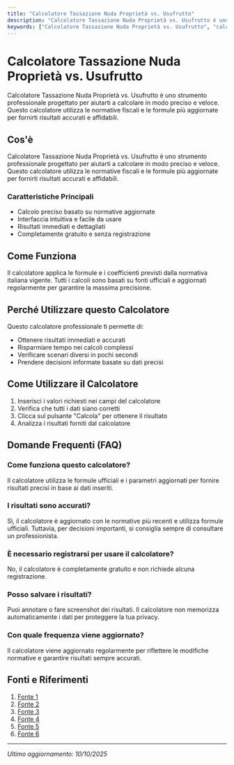 ```yaml
---
title: "Calcolatore Tassazione Nuda Proprietà vs. Usufrutto"
description: "Calcolatore Tassazione Nuda Proprietà vs. Usufrutto è uno strumento professionale progettato per aiutarti a calcolare in modo preciso e veloce. Questo calcolatore utilizza le normative fiscali e le formule più aggiornate per fornirti risultati accurati e affidabili."
keywords: ["Calcolatore Tassazione Nuda Proprietà vs. Usufrutto", "calcolatore", "calcolo online"]
---
```


# Calcolatore Tassazione Nuda Proprietà vs. Usufrutto

Calcolatore Tassazione Nuda Proprietà vs. Usufrutto è uno strumento professionale progettato per aiutarti a calcolare in modo preciso e veloce. Questo calcolatore utilizza le normative fiscali e le formule più aggiornate per fornirti risultati accurati e affidabili.

## Cos'è

Calcolatore Tassazione Nuda Proprietà vs. Usufrutto è uno strumento professionale progettato per aiutarti a calcolare in modo preciso e veloce. Questo calcolatore utilizza le normative fiscali e le formule più aggiornate per fornirti risultati accurati e affidabili.

### Caratteristiche Principali

- Calcolo preciso basato su normative aggiornate
- Interfaccia intuitiva e facile da usare
- Risultati immediati e dettagliati
- Completamente gratuito e senza registrazione

## Come Funziona

Il calcolatore applica le formule e i coefficienti previsti dalla normativa italiana vigente. Tutti i calcoli sono basati su fonti ufficiali e aggiornati regolarmente per garantire la massima precisione.

## Perché Utilizzare questo Calcolatore

Questo calcolatore professionale ti permette di:

- Ottenere risultati immediati e accurati
- Risparmiare tempo nei calcoli complessi
- Verificare scenari diversi in pochi secondi
- Prendere decisioni informate basate su dati precisi

## Come Utilizzare il Calcolatore

1. Inserisci i valori richiesti nei campi del calcolatore
2. Verifica che tutti i dati siano corretti
3. Clicca sul pulsante "Calcola" per ottenere il risultato
4. Analizza i risultati forniti dal calcolatore

## Domande Frequenti (FAQ)

### Come funziona questo calcolatore?

Il calcolatore utilizza le formule ufficiali e i parametri aggiornati per fornire risultati precisi in base ai dati inseriti.

### I risultati sono accurati?

Sì, il calcolatore è aggiornato con le normative più recenti e utilizza formule ufficiali. Tuttavia, per decisioni importanti, si consiglia sempre di consultare un professionista.

### È necessario registrarsi per usare il calcolatore?

No, il calcolatore è completamente gratuito e non richiede alcuna registrazione.

### Posso salvare i risultati?

Puoi annotare o fare screenshot dei risultati. Il calcolatore non memorizza automaticamente i dati per proteggere la tua privacy.

### Con quale frequenza viene aggiornato?

Il calcolatore viene aggiornato regolarmente per riflettere le modifiche normative e garantire risultati sempre accurati.

## Fonti e Riferimenti

1. [Fonte 1](https://www.avvocatoandreani.it/servizi/calcolo_usufrutto_nuda_proprieta.php)
2. [Fonte 2](https://appnotarius.it/news/strumenti/calcolo-usufrutto-e-nuda-proprieta/)
3. [Fonte 3](https://www.federnotizie.it/calcolo-dellusufrutto-ai-fini-fiscali-2025/)
4. [Fonte 4](https://www.avvocatoandreani.it/servizi/tab_coefficienti_usufrutto.php)
5. [Fonte 5](https://borsinoimmobiliare.it/calcolatori/calcola-nuda-proprieta/)
6. [Fonte 6](https://www.immobiliaresemplice.it/calcolo-del-valore-della-nuda-proprieta/)

---

*Ultimo aggiornamento: 10/10/2025*
